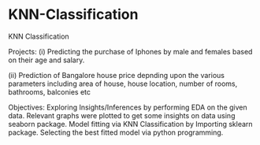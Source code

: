 # KNN-Classification
KNN Classification

Projects:
(i) Predicting the purchase of Iphones by male and females based on their age and salary.

(ii) Prediction of Bangalore house price depnding upon the various parameters including area of house, house location, number of rooms, bathrooms, balconies etc

Objectives:
Exploring Insights/Inferences by performing EDA on the given data. Relevant graphs were plotted to get some insights on data using seaborn package. Model fitting via KNN Classification by Importing sklearn package. Selecting the best fitted model via python programming.
